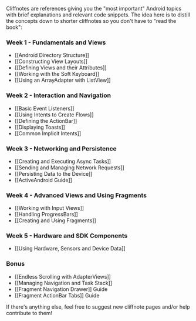 Cliffnotes are references giving you the "most important" Android topics with brief explanations and relevant code snippets. The idea here is to distill the concepts down to shorter cliffnotes so you don't have to "read the book":

### Week 1 - Fundamentals and Views

* [[Android Directory Structure]]
* [[Constructing View Layouts]]
* [[Defining Views and their Attributes]] 
* [[Working with the Soft Keyboard]]
* [[Using an ArrayAdapter with ListView]]

### Week 2 - Interaction and Navigation

* [[Basic Event Listeners]]
* [[Using Intents to Create Flows]]
* [[Defining the ActionBar]]
* [[Displaying Toasts]]
* [[Common Implicit Intents]]

### Week 3 - Networking and Persistence

* [[Creating and Executing Async Tasks]]
* [[Sending and Managing Network Requests]]
* [[Persisting Data to the Device]]
* [[ActiveAndroid Guide]]

### Week 4 - Advanced Views and Using Fragments

* [[Working with Input Views]]
* [[Handling ProgressBars]]
* [[Creating and Using Fragments]]

### Week 5 - Hardware and SDK Components

* [[Using Hardware, Sensors and Device Data]]

### Bonus

* [[Endless Scrolling with AdapterViews]]
* [[Managing Navigation and Task Stack]]
* [[Fragment Navigation Drawer]] Guide
* [[Fragment ActionBar Tabs]] Guide

If there's anything else, feel free to suggest new cliffnote pages and/or help contribute to them!